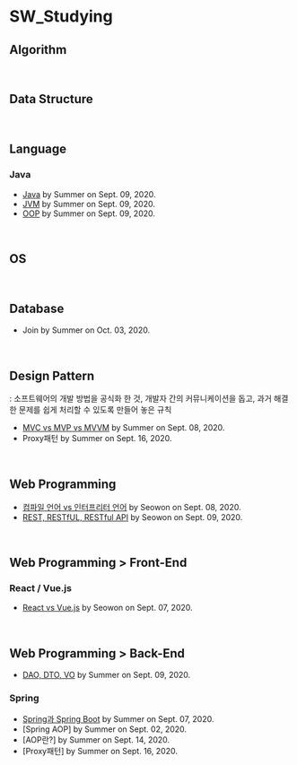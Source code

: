 # SW_Studying

## Algorithm

<br />

## Data Structure

<br />

## Language

### Java

- [Java]() by Summer on Sept. 09, 2020.
- [JVM]() by Summer on Sept. 09, 2020.
- [OOP]() by Summer on Sept. 09, 2020.

<br />

## OS

<br />

## Database

- Join by Summer on Oct. 03, 2020.

<br />

## Design Pattern

: 소프트웨어의 개발 방법을 공식화 한 것, 개발자 간의 커뮤니케이션을 돕고, 과거 해결한 문제를 쉽게 처리할 수 있도록 만들어 놓은 규칙

- [MVC vs MVP vs MVVM](https://github.com/ChoHaJOAH/SW_Studying/blob/master/Design%20Pattern/MVC%20vs%20MVP%20vs%20MVVM.md) by Summer on Sept. 08, 2020.
- Proxy패턴 by Summer on Sept. 16, 2020.

<br />

## Web Programming

- [컴파일 언어 vs 인터프리터 언어](https://github.com/ChoHaJOAH/SW_Studying/blob/master/WebProgramming/%EC%BB%B4%ED%8C%8C%EC%9D%BC%20%EC%96%B8%EC%96%B4%20vs%20%EC%9D%B8%ED%84%B0%ED%94%84%EB%A6%AC%ED%84%B0%20%EC%96%B8%EC%96%B4.md) by Seowon on Sept. 08, 2020.
- [REST, RESTfUL, RESTful API](https://github.com/ChoHaJOAH/SW_Studying/blob/master/WebProgramming/REST%2C%20RESTful%2C%20RESTful%20API.md) by Seowon on Sept. 09, 2020.

<br />

## Web Programming > Front-End

### React / Vue.js

- [React vs Vue.js](https://github.com/ChoHaJOAH/SW_Studying/blob/master/WebProgramming/Front-End/React%20vs%20Vue.js.md) by Seowon on Sept. 07, 2020.

<br />

## Web Programming > Back-End

- [DAO, DTO, VO]() by Summer on Sept. 09, 2020.

### Spring

- [Spring과 Spring Boot](https://github.com/ChoHaJOAH/SW_Studying/blob/master/WebProgramming/Back-End/Spring%EA%B3%BC%20SpringBoot.md) by Summer on Sept. 07, 2020.
- [Spring AOP] by Summer on Sept. 02, 2020.
- [AOP란?] by Summer on Sept. 14, 2020.
- [Proxy패턴] by Summer on Sept. 16, 2020.